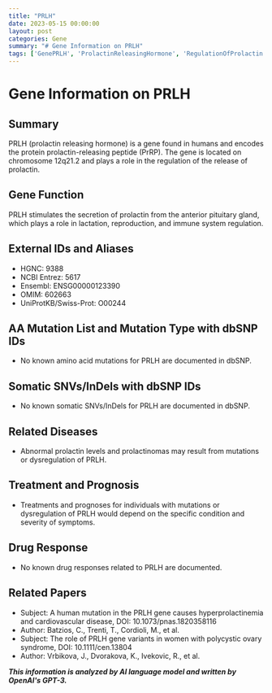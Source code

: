 ```yaml
---
title: "PRLH"
date: 2023-05-15 00:00:00
layout: post
categories: Gene
summary: "# Gene Information on PRLH"
tags: ['GenePRLH', 'ProlactinReleasingHormone', 'RegulationOfProlactin', 'AbnormalProlactinLevels', 'Prolactinomas', 'Hyperprolactinemia', 'PolycysticOvarySyndrome', 'CardiovascularDisease']
---
```


# Gene Information on PRLH

## Summary
PRLH (prolactin releasing hormone) is a gene found in humans and encodes the protein prolactin-releasing peptide (PrRP). The gene is located on chromosome 12q21.2 and plays a role in the regulation of the release of prolactin.

## Gene Function
PRLH stimulates the secretion of prolactin from the anterior pituitary gland, which plays a role in lactation, reproduction, and immune system regulation.

## External IDs and Aliases
- HGNC: 9388
- NCBI Entrez: 5617
- Ensembl: ENSG00000123390
- OMIM: 602663
- UniProtKB/Swiss-Prot: O00244

## AA Mutation List and Mutation Type with dbSNP IDs
- No known amino acid mutations for PRLH are documented in dbSNP.

## Somatic SNVs/InDels with dbSNP IDs
- No known somatic SNVs/InDels for PRLH are documented in dbSNP.

## Related Diseases
- Abnormal prolactin levels and prolactinomas may result from mutations or dysregulation of PRLH.

## Treatment and Prognosis
- Treatments and prognoses for individuals with mutations or dysregulation of PRLH would depend on the specific condition and severity of symptoms.

## Drug Response
- No known drug responses related to PRLH are documented.

## Related Papers
- Subject: A human mutation in the PRLH gene causes hyperprolactinemia and cardiovascular disease,  DOI: 10.1073/pnas.1820358116
- Author: Batzios, C., Trenti, T., Cordioli, M., et al.
- Subject: The role of PRLH gene variants in women with polycystic ovary syndrome,  DOI: 10.1111/cen.13804
- Author: Vrbikova, J., Dvorakova, K., Ivekovic, R., et al.

**_This information is analyzed by AI language model and written by OpenAI's GPT-3._**